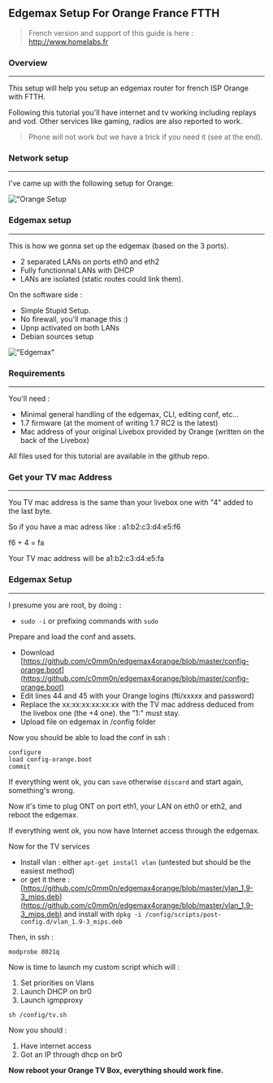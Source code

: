 ## Edgemax Setup For Orange France FTTH

> French version and support of this guide is here
 : http://www.homelabs.fr

### Overview
***
This setup will help you setup an edgemax router for french ISP Orange with
FTTH.

Following this tutorial you'll have internet and tv working including replays
and vod. Other services like gaming, radios are also reported to work.

> Phone will not work but we have a trick if you need it (see at the end).

### Network setup
***

I've came up with the following setup for Orange:

!["Orange Setup](http://community.ubnt.com/t5/image/serverpage/image-id/25010i86619C9E81B7169F/image-size/original?v=mpbl-1&px=-1 "Orange Setup")



### Edgemax setup
***

This is how we gonna set up the edgemax (based on the 3 ports).

  * 2 separated LANs on ports eth0 and eth2
  * Fully functionnal LANs with DHCP
  * LANs are isolated (static routes could link them).

On the software side :

  * Simple Stupid Setup.
  * No firewall, you'll manage this :)
  * Upnp activated on both LANs
  * Debian sources setup

!["Edgemax"](https://www.evernote.com/shard/s1/sh/54cd76a2-d198-4e8b-9a35-f8003a77301e/c51966d58cc33ca732cf2b4d599dfc87/deep/0/edgerouter-lite-1.jpg)

### Requirements
***

You'll need :

  * Minimal general handling of the edgemax, CLI, editing conf, etc...
  * 1.7 firmware (at the moment of writing 1.7 RC2 is the latest)
  * Mac address of your original Livebox provided by Orange (written on the back of the Livebox)

All files used for this tutorial are available in the github repo.

### Get your TV mac Address
***

You TV mac address is the same than your livebox one with "4" added to the
last byte.

So if you have a mac adress like : a1:b2:c3:d4:e5:f6

f6 + 4 = fa

Your TV mac address will be a1:b2:c3:d4:e5:fa

### Edgemax Setup
***

I presume you are root, by doing :

  * `sudo -i` or prefixing commands with `sudo`

Prepare and load the conf and assets.

  * Download [https://github.com/c0mm0n/edgemax4orange/blob/master/config-orange.boot](https://github.com/c0mm0n/edgemax4orange/blob/master/config-orange.boot)
  * Edit lines 44 and 45 with your Orange logins (fti/xxxxx and password)
  * Replace the xx:xx:xx:xx:xx:xx with the TV mac address deduced from the livebox one (the +4 one). the "1:" must stay.
  * Upload file on edgemax in /config folder

Now you should be able to load the conf in ssh :

```
configure
load config-orange.boot
commit
```

If everything went ok, you can `save` otherwise `discard` and start again,
something's wrong.

Now it's time to plug ONT on port eth1, your LAN on eth0 or eth2, and reboot
the edgemax.

If everything went ok, you now have Internet access through the edgemax.

Now for the TV services

  * Install vlan : either `apt-get install vlan` (untested but should be the easiest method)
  * or get it there : [https://github.com/c0mm0n/edgemax4orange/blob/master/vlan_1.9-3_mips.deb](https://github.com/c0mm0n/edgemax4orange/blob/master/vlan_1.9-3_mips.deb) and install with `dpkg -i /config/scripts/post-config.d/vlan_1.9-3_mips.deb`

Then, in ssh :

`modprobe 8021q`


Now is time to launch my custom script which will :

  1. Set priorities on Vlans
  2. Launch DHCP on br0
  3. Launch igmpproxy

`sh /config/tv.sh`

Now you should :

  1. Have internet access
  2. Got an IP through dhcp on br0


**Now reboot your Orange TV Box, everything should work fine.**
